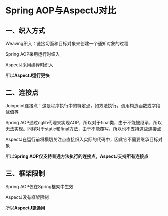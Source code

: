 # Spring AOP与AspectJ对比

## 一、织入方式

Weaving织入：链接切面和目标对象来创建一个通知对象的过程

Spring AOP采用运行时织入

AspectJ采用编译时织入

所以**AspectJ运行更快**

## 二、连接点

Joinpoint连接点：这是程序执行中的特定点，如方法执行，调用构造函数或字段赋值等

Spring AOP通过cglib代理来实现AOP，所以对于final类，由于不能被继承，所以无法实现。同样对于static和final方法，由于不能覆写，所以也不支持这些连接点

AspectJ在运行前将横切关注点直接织入实际的代码中，因此它不需要继承目标对象

所以**Spring AOP仅支持普通方法执行的连接点，AspectJ支持所有连接点**

## 三、框架限制

Spring AOP仅在Spring框架中生效

AspectJ没有框架限制

所以**AspectJ更通用**